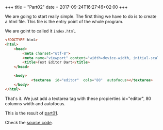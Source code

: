 +++
title = "Part02"
date = 2017-09-24T16:27:46+02:00
+++

We are going to start really simple. The first thing we have to do is to create a html file.
This file is the entry point of the whole program.

We are goint to called it `index.html`.

``` html
<!DOCTYPE html>
<html>
    <head>
        <meta charset="utf-8">
        <meta name="viewport" content="width=device-width, initial-scale=1.0">
        <title>Text Editor Dart</title>
    </head>

    <body>
            <textarea  id="editor"  cols="80"  autofocus></textarea>
    </body>
</html>
```

That's it. We just add a textarea tag with these propierties id="editor", 80 columns width and autofocus.

This is the result of [part01](https://ram535.github.io/text-editor-dart/part01/index.html).

Check the [source code](https://github.com/ram535/text-editor-dart/tree/master/part01).
